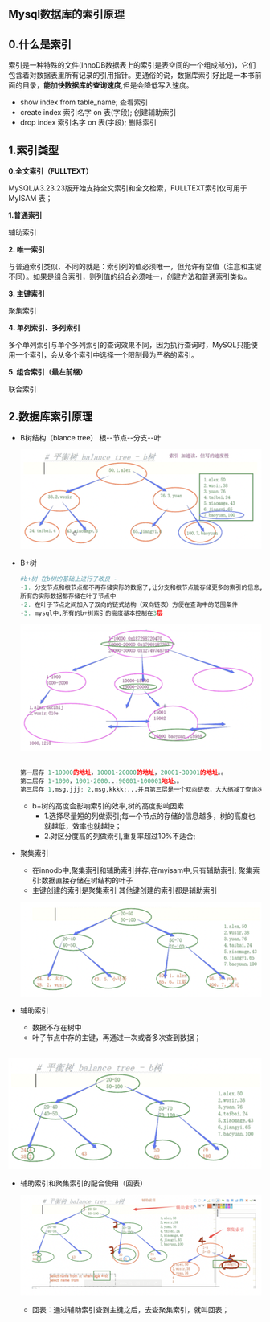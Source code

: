 ## Mysql数据库的索引原理

## 0.什么是索引

​		索引是一种特殊的文件(InnoDB数据表上的索引是表空间的一个组成部分)，它们包含着对数据表里所有记录的引用指针。更通俗的说，数据库索引好比是一本书前面的目录，**能加快数据库的查询速度**,但是会降低写入速度。 

-  show index from table_name; 查看索引 
-  create index 索引名字 on 表(字段); 创建辅助索引 
-  drop index 索引名字 on 表(字段); 删除索引 

## 1.索引类型

**0.全文索引（FULLTEXT）**

MySQL从3.23.23版开始支持全文索引和全文检索，FULLTEXT索引仅可用于 MyISAM 表；

**1.普通索引**

辅助索引

**2. 唯一索引**

与普通索引类似，不同的就是：索引列的值必须唯一，但允许有空值（注意和主键不同）。如果是组合索引，则列值的组合必须唯一，创建方法和普通索引类似。

**3. 主键索引**

聚集索引

**4. 单列索引、多列索引**

多个单列索引与单个多列索引的查询效果不同，因为执行查询时，MySQL只能使用一个索引，会从多个索引中选择一个限制最为严格的索引。

**5. 组合索引（最左前缀）**

联合索引

## 2.数据库索引原理

- B树结构（blance tree） 根--节点--分支--叶  

  ![image-20210707110135032](https://raw.githubusercontent.com/daniuEvan/pictrues/main/Typora/image-20210707110135032.png)

- B+树

  ```python
  #b+树 在b树的基础上进行了改良 -
  -1. 分支节点和根节点都不再存储实际的数据了,让分支和根节点能存储更多的索引的信息,就降低了树的高度,
  所有的实际数据都存储在叶子节点中
  -2. 在叶子节点之间加入了双向的链式结构（双向链表）方便在查询中的范围条件
  -3. mysql中,所有的b+树索引的高度基本控制在3层 
  ```
  ![image-20210707110210447](https://raw.githubusercontent.com/daniuEvan/pictrues/main/Typora/image-20210707110210447.png)

  ```python
  
  第一层存 1-10000的地址，10001-20000的地址，20001-30001的地址。。
  第二层存 1-1000，1001-2000...90001-100001地址。。
  第三层存 1,msg,jjj; 2,msg,kkkk;...并且第三层是一个双向链表，大大缩减了查询次数
  ```

  

  - b+树的高度会影响索引的效率,树的高度影响因素 
    - 1.选择尽量短的列做索引;每一个节点的存储的信息越多，树的高度也就越低，效率也就越快；
    - 2.对区分度高的列做索引,重复率超过10%不适合;  

- 聚集索引

  -  在innodb中,聚集索引和辅助索引并存,在myisam中,只有辅助索引; 聚集索引:数据直接存储在树结构的叶子 
  -  主键创建的索引是聚集索引 其他键创建的索引都是辅助索引  

  ![image-20210707110231635](https://raw.githubusercontent.com/daniuEvan/pictrues/main/Typora/image-20210707110231635.png)

- 辅助索引
  -  数据不存在树中 
  - 叶子节点中存的主键，再通过一次或者多次查到数据；

​	![image-20210707110249223](https://raw.githubusercontent.com/daniuEvan/pictrues/main/Typora/image-20210707110249223.png)

- 辅助索引和聚集索引的配合使用（回表）

  ![image-20210707110320427](https://raw.githubusercontent.com/daniuEvan/pictrues/main/Typora/image-20210707110320427.png)

  - 回表：通过辅助索引查到主键之后，去查聚集索引，就叫回表；